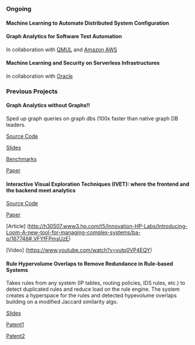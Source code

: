 
### Ongoing

#### Machine Learning to Automate Distributed System Configuration

#### Graph Analytics for Software Test Automation

In collaboration with [QMUL](http://eecs.qmul.ac.uk/~fcuadrado/) and [Amazon AWS](https://www.linkedin.com/in/michael-tautschnig-04064b45/)

#### Machine Learning and Security on Serverless Infrastructures

In collaboration with [Oracle](https://uk.linkedin.com/in/gviedma)

### Previous Projects

#### Graph Analytics without Graphs!!

Sped up graph queries on graph dbs (100x faster than native graph DB leaders.

[Source Code](https://github.com/cytosm)

[Slides](https://es.slideshare.net/secret/ccftFBuzzGtFX4)

[Benchmarks](https://github.com/Alnaimi-/database-benchmark)

[Paper](https://event.cwi.nl/grades/2017/04-Steer.pdf)

#### Interactive Visual Exploration Techniques (IVET): where the frontend and the backend meet analytics

[Source Code](https://github.com/HewlettPackard/loom)

[Paper](https://www.sciencedirect.com/science/article/pii/S0167739X16303843)

[Article] (http://h30507.www3.hp.com/t5/Innovation-HP-Labs/Introducing-Loom-A-new-tool-for-managing-complex-systems/ba-p/167748#.VFYfFPmsUzE)

[Video] (https://www.youtube.com/watch?v=vutp0VP4EQY)

#### Rule Hypervolume Overlaps to Remove Redundance in Rule-based Systems
Takes rules from any system (IP tables, routing policies, IDS rules, etc.) to detect duplicated rules and reduce load on the rule engine. The system creates a hyperspace for the rules and detected hypevolume overlaps building on a modified Jaccard similarity algo.

[Slides](https://es.slideshare.net/secret/KTmS7dvN5PgA8y)

[Patent1](https://patents.google.com/patent/WO2017188987A2/)

[Patent2](https://patents.google.com/patent/WO2017188986A1/)
